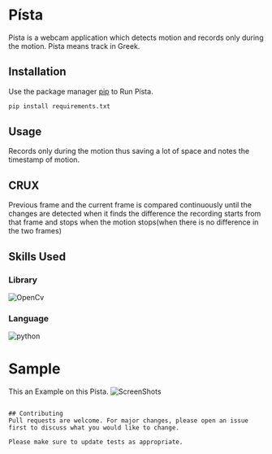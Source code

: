# Písta

Písta is a webcam application which detects motion and records only during the motion.
Písta means track in Greek.

## Installation

Use the package manager [pip](httpspip.pypa.ioenstable) to Run Písta.

```bash
pip install requirements.txt
```

## Usage

Records only during the motion thus saving a lot of space and notes the timestamp of motion.

## CRUX
Previous frame and the current frame is compared continuously until the changes are detected when it finds the difference the recording starts from that frame and stops when the motion stops(when there is no difference in the two frames) 

## Skills Used
###  Library 
![OpenCv](httpsupload.wikimedia.orgwikipediacommonsthumb553OpenCV_Logo_with_text.png195px-OpenCV_Logo_with_text.png)
### Language
![python](httpswww.freepngimg.comthumbpython_logo5-2-python-logo-png-image-thumb.png)

# Sample
This an Example on this Písta.
![ScreenShots](httpsi.imgur.comhbEAQtD.png)


```

## Contributing
Pull requests are welcome. For major changes, please open an issue first to discuss what you would like to change.

Please make sure to update tests as appropriate.
